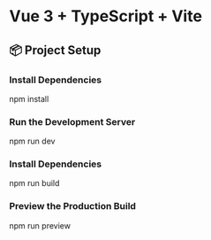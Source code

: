 # Vue 3 + TypeScript + Vite

## 📦 Project Setup  
### Install Dependencies  

npm install  

### Run the Development Server

npm run dev

### Install Dependencies  

npm run build

### Preview the Production Build

npm run preview
